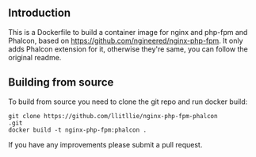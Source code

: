 ## Introduction
This is a Dockerfile to build a container image for nginx and php-fpm and Phalcon, based on https://github.com/ngineered/nginx-php-fpm. It only adds Phalcon extension for it, otherwise they're same, you can follow the original readme.

## Building from source
To build from source you need to clone the git repo and run docker build:
```
git clone https://github.com/llitllie/nginx-php-fpm-phalcon
.git
docker build -t nginx-php-fpm:phalcon .
```

If you have any improvements please submit a pull request.
